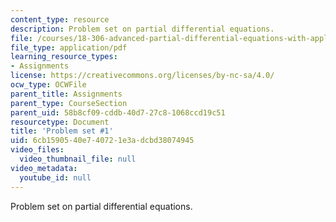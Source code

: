 ```yaml
---
content_type: resource
description: Problem set on partial differential equations.
file: /courses/18-306-advanced-partial-differential-equations-with-applications-fall-2009/6cb1590540e740721e3adcbd38074945_MIT18_306f09_pset01_ProblemSet200901.pdf
file_type: application/pdf
learning_resource_types:
- Assignments
license: https://creativecommons.org/licenses/by-nc-sa/4.0/
ocw_type: OCWFile
parent_title: Assignments
parent_type: CourseSection
parent_uid: 58b8cf09-cddb-40d7-27c8-1068ccd19c51
resourcetype: Document
title: 'Problem set #1'
uid: 6cb15905-40e7-4072-1e3a-dcbd38074945
video_files:
  video_thumbnail_file: null
video_metadata:
  youtube_id: null
---
```

Problem set on partial differential equations.